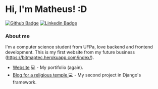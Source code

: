 # Hi, I'm Matheus! :D

[![Github Badge](https://img.shields.io/badge/-Github-000?style=flat-square&logo=Github&logoColor=white&link=https://github.com/fagnerpsantos)](https://github.com/nolovedeepdev)
[![Linkedin Badge](https://img.shields.io/badge/-LinkedIn-blue?style=flat-square&logo=Linkedin&logoColor=white&link=https://www.linkedin.com/in/matheus-castro-1b8961190/)](https://www.linkedin.com/in/matheus-castro-1b8961190/)

### About me
I'm a computer science student from UFPa, love backend and frontend development. This is my first website from my future business (https://bitmaptec.herokuapp.com/index/).

- [Website](https://bitmaptec.herokuapp.com/index/) 💻 - My portifolio (again).
- [Blog for a religious temple ](https://ileaseiyaogunte.herokuapp.com/index/) 💻 - My second project in Django's framework.
